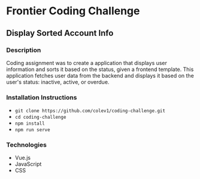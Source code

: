 # Frontier Coding Challenge 
## Display Sorted Account Info

### Description
Coding assignment was to create a application that displays user information and sorts it based on the status, given a frontend template. This application fetches user data from the backend and displays it based on the user's status: inactive, active, or overdue.

### Installation Instructions

* `git clone https://github.com/colev1/coding-challenge.git`
* `cd coding-challenge`
* `npm install`
* `npm run serve`


### Technologies
* Vue.js
* JavaScript
* CSS
